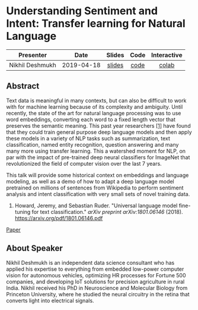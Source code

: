 # Understanding Sentiment and Intent: Transfer learning for Natural Language

| Presenter | Date | Slides | Code | Interactive |
|:---------:|:----:|:------:|:----:|:----:|
| Nikhil Deshmukh | 2019-04-18 | [slides](understanding_sentiment_and_intent_slides.pdf) | [code](KnoxData_Language_Modeling.ipynb) | [colab](https://colab.research.google.com/drive/1rX98Bcm-DRlwEpRD4UM0O_-U2yb33rAs) |

## Abstract

Text data is meaningful in many contexts, but can also be difficult to work with for machine learning because of its complexity and ambiguity. Until recently, the state of the art for natural language processing was to use word embeddings, converting each word to a fixed length vector that preserves the semantic meaning. This past year researchers [[1]](https://arxiv.org/pdf/1801.06146.pdf) have found that they could train general purpose deep language models and then apply these models in a variety of NLP tasks such as summarization, text classification, named entity recognition, question answering and many many more using transfer learning. This a watershed moment for NLP, on par with the impact of pre-trained deep neural classifiers for ImageNet that revolutionized the field of computer vision over the last 7 years.

This talk will provide some historical context on embeddings and language modeling, as well as a demo of how to adapt a deep language model pretrained on millions of sentences from Wikipedia to perform sentiment analysis and intent classification with very small sets of novel training data.  

1. Howard, Jeremy, and Sebastian Ruder. "Universal language model fine-tuning for text classification." *arXiv preprint arXiv:1801.06146* (2018). https://arxiv.org/pdf/1801.06146.pdf

[Paper](1801.06146.pdf)

## About Speaker

Nikhil Deshmukh is an independent data science consultant who has applied his expertise to everything from embedded low-power computer vision for autonomous vehicles, optimizing HR processes for Fortune 500 companies, and developing IoT solutions for precision agriculture in rural India. Nikhil received his PhD in Neuroscience and Molecular Biology from Princeton University, where he studied the neural circuitry in the retina that converts light into electrical signals.